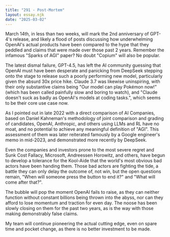 ```yaml
---
title: "291 - Post-Mortem"
layout: essay.njk
date: "2025-03-02"
---
```


March 14th, in less than two weeks, will mark the 2nd anniversary of GPT-4's release, and likely a flood of posts discussing how underwhelming OpenAI's actual products have been compared to the hype that they peddled and claims that were made over those past 2 years. Remember the infamous "Sparks of AGI" paper? No doubt "Copium" will also be popular.

The latest dismal failure, GPT-4.5, has left the AI community guessing that OpenAI must have been desperate and panicking from DeepSeek stepping onto the stage to release such a poorly performing new model, particularly given the absurd 30x price hike. Claude 3.7 was likewise uninspiring, with their only substantive claims being "Our model can play Pokémon now!" (which has been called painfully slow and boring to watch), and "Claude doesn't suck as badly as OpenAI's models at coding tasks.", which seems to be their core use case now.

As I pointed out in late 2022 with a direct comparison of AI Companies, based on Daniel Kahneman's methodology of joint comparison and grading of candidates, OpenAI, Anthropic, and others using LLMs and RL have no moat, and no potential to achieve any meaningful definition of "AGI". This assessment of them was later reiterated famously by a Google engineer's memo in mid-2023, and demonstrated more recently by DeepSeek.

Even the companies and investors prone to the most severe regret and Sunk Cost Fallacy, Microsoft, Andreessen Horowitz, and others, have begun to develop a tolerance for the Kool-Aide that the world's most obvious bad actors have been handing them. Those bad actors are fighting the tide, a battle they can only delay the outcome of, not win, but the open questions remain, "When will someone press the button to end it?" and "What will come after that?". 

The bubble will pop the moment OpenAI fails to raise, as they can neither function without constant billions being thrown into the abyss, nor can they afford to lose momentum and traction for even day. The noose has been slowly closing on them for the past two years, as is the way with those making demonstrably false claims. 

My team will continue pioneering the actual cutting edge, even on spare time and pocket change, as there is no better investment to be made.

